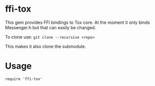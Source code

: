 ffi-tox
=======

This gem provides FFI bindings to Tox core. At the moment it only binds Messenger.h but that can easily be changed.

To clone use:
`git clone --recursive <repo>`

This makes it also clone the submodule.

Usage
====
`require 'ffi-tox'`
